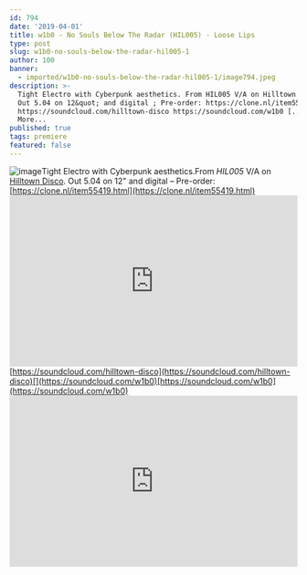 ```yaml
---
id: 794
date: '2019-04-01'
title: w1b0 - No Souls Below The Radar (HIL005) - Loose Lips
type: post
slug: w1b0-no-souls-below-the-radar-hil005-1
author: 100
banner:
  - imported/w1b0-no-souls-below-the-radar-hil005-1/image794.jpeg
description: >-
  Tight Electro with Cyberpunk aesthetics. From HIL005 V/A on Hilltown Disco.;
  Out 5.04 on 12&quot; and digital ; Pre-order: https://clone.nl/item55419.html
  https://soundcloud.com/hilltown-disco https://soundcloud.com/w1b0 [...]Read
  More...
published: true
tags: premiere
featured: false
---
```

![image](../imported/w1b0-no-souls-below-the-radar-hil005-1/image794.jpeg)Tight Electro with Cyberpunk aesthetics.From _HIL005_ V/A on [Hilltown Disco](https://hilltowndiscouk.bandcamp.com). Out 5.04 on 12" and digital – Pre-order: [](https://clone.nl/item55419.html)[https://clone.nl/item55419.html](https://clone.nl/item55419.html)<iframe width='100%' height='300' scrolling='no' frameborder='no' allow='autoplay' src='https://w.soundcloud.com/player/?url=https%3A//api.soundcloud.com/tracks/599377296&color=%23ff5500&auto_play=false&hide_related=false&show_comments=true&show_user=true&show_reposts=false&show_teaser=true'></iframe>[](https://soundcloud.com/hilltown-disco)[https://soundcloud.com/hilltown-disco](https://soundcloud.com/hilltown-disco)[](https://soundcloud.com/w1b0)[https://soundcloud.com/w1b0](https://soundcloud.com/w1b0)<iframe width='100%' height='300' scrolling='no' frameborder='no' allow='autoplay' src='https://www.youtube.com/embed/Pp4PBAZe9Ng'></iframe>